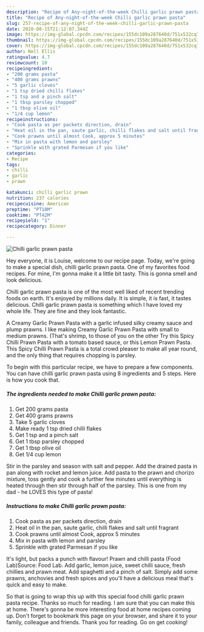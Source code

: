 ```yaml
---
description: "Recipe of Any-night-of-the-week Chilli garlic prawn pasta"
title: "Recipe of Any-night-of-the-week Chilli garlic prawn pasta"
slug: 257-recipe-of-any-night-of-the-week-chilli-garlic-prawn-pasta
date: 2020-08-15T21:12:07.344Z
image: https://img-global.cpcdn.com/recipes/155dc109a287640d/751x532cq70/chilli-garlic-prawn-pasta-recipe-main-photo.jpg
thumbnail: https://img-global.cpcdn.com/recipes/155dc109a287640d/751x532cq70/chilli-garlic-prawn-pasta-recipe-main-photo.jpg
cover: https://img-global.cpcdn.com/recipes/155dc109a287640d/751x532cq70/chilli-garlic-prawn-pasta-recipe-main-photo.jpg
author: Nell Ellis
ratingvalue: 4.7
reviewcount: 10
recipeingredient:
- "200 grams pasta"
- "400 grams prawns"
- "5 garlic cloves"
- "1 tsp dried chilli flakes"
- "1 tsp and a pinch salt"
- "1 tbsp parsley chopped"
- "1 tbsp olive oil"
- "1/4 cup lemon"
recipeinstructions:
- "Cook pasta as per packets direction, drain"
- "Heat oil in the pan, saute garlic, chilli flakes and salt until fragrant"
- "Cook prawns until almost Cook, approx 5 minutes"
- "Mix in pasta with lemon and parsley"
- "Sprinkle with grated Parmesan if you like"
categories:
- Recipe
tags:
- chilli
- garlic
- prawn

katakunci: chilli garlic prawn 
nutrition: 237 calories
recipecuisine: American
preptime: "PT18M"
cooktime: "PT42M"
recipeyield: "1"
recipecategory: Dinner

---
```



![Chilli garlic prawn pasta](https://img-global.cpcdn.com/recipes/155dc109a287640d/751x532cq70/chilli-garlic-prawn-pasta-recipe-main-photo.jpg)

Hey everyone, it is Louise, welcome to our recipe page. Today, we're going to make a special dish, chilli garlic prawn pasta. One of my favorites food recipes. For mine, I'm gonna make it a little bit tasty. This is gonna smell and look delicious.

Chilli garlic prawn pasta is one of the most well liked of recent trending foods on earth. It's enjoyed by millions daily. It is simple, it is fast, it tastes delicious. Chilli garlic prawn pasta is something which I have loved my whole life. They are fine and they look fantastic.

A Creamy Garlic Prawn Pasta with a garlic infused silky creamy sauce and plump prawns. I like making Creamy Garlic Prawn Pasta with small to medium prawns. (That&#39;s shrimp, to those of you on the other Try this Spicy Chilli Prawn Pasta with a tomato based sauce, or this Lemon Prawn Pasta. This Spicy Chilli Prawn Pasta is a total crowd pleaser to make all year round, and the only thing that requires chopping is parsley.


To begin with this particular recipe, we have to prepare a few components. You can have chilli garlic prawn pasta using 8 ingredients and 5 steps. Here is how you cook that.

<!--inarticleads1-->

##### The ingredients needed to make Chilli garlic prawn pasta:

1. Get 200 grams pasta
1. Get 400 grams prawns
1. Take 5 garlic cloves
1. Make ready 1 tsp dried chilli flakes
1. Get 1 tsp and a pinch salt
1. Get 1 tbsp parsley chopped
1. Get 1 tbsp olive oil
1. Get 1/4 cup lemon


Stir in the parsley and season with salt and pepper. Add the drained pasta in pan along with rocket and lemon juice. Add pasta to the prawn and chorizo mixture, toss gently and cook a further few minutes until everything is heated through then stir through half of the parsley. This is one from my dad - he LOVES this type of pasta! 

<!--inarticleads2-->

##### Instructions to make Chilli garlic prawn pasta:

1. Cook pasta as per packets direction, drain
1. Heat oil in the pan, saute garlic, chilli flakes and salt until fragrant
1. Cook prawns until almost Cook, approx 5 minutes
1. Mix in pasta with lemon and parsley
1. Sprinkle with grated Parmesan if you like


It&#39;s light, but packs a punch with flavour! Prawn and chilli pasta (Food Lab)Source: Food Lab. Add garlic, lemon juice, sweet chilli sauce, fresh chillies and prawn meat. Add spaghetti and a pinch of salt. Simply add some prawns, anchovies and fresh spices and you&#39;ll have a delicious meal that&#39;s quick and easy to make. 

So that is going to wrap this up with this special food chilli garlic prawn pasta recipe. Thanks so much for reading. I am sure that you can make this at home. There's gonna be more interesting food at home recipes coming up. Don't forget to bookmark this page on your browser, and share it to your family, colleague and friends. Thank you for reading. Go on get cooking!

